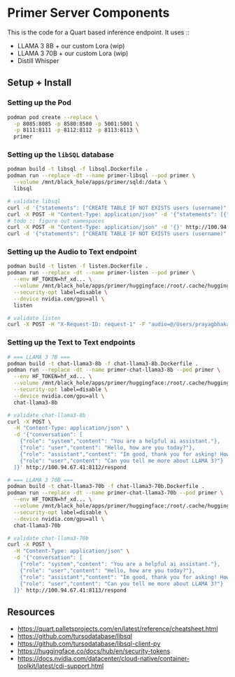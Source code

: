 # Primer Server Components

This is the code for a Quart based inference endpoint. It uses ::
- LLAMA 3 8B + our custom Lora (wip)
- LLAMA 3 70B + our custom Lora (wip)
- Distill Whisper

## Setup + Install

### Setting up the Pod

```bash
podman pod create --replace \
  -p 8085:8085 -p 8580:8580 -p 5001:5001 \
  -p 8111:8111 -p 8112:8112 -p 8113:8113 \
  primer
```

### Setting up the `libSQL` database

```bash
podman build -t libsql -f libsql.Dockerfile .
podman run --replace -dt --name primer-libsql --pod primer \
  --volume /mnt/black_hole/apps/primer/sqld:/data \
  libsql 

# validate libsql
curl -d '{"statements": ["CREATE TABLE IF NOT EXISTS users (username)", "INSERT INTO users VALUES (\"alice\")"]}' http://100.94.67.41:8085
curl -X POST -H "Content-Type: application/json" -d '{"statements": [{"q": "SELECT * FROM users"}]}' http://100.94.67.41:8085
# todo :: figure out namespaces
curl -X POST -H "Content-Type: application/json" -d '{}' http://100.94.67.41:8580/v1/namespaces/NAMESPACE/create 
curl -d '{"statements": ["CREATE TABLE IF NOT EXISTS users (username)", "INSERT INTO users VALUES (\"alice\")"]}' http://NAMESPACE:100.94.67.41:8085
```

### Setting up the Audio to Text endpoint

```bash
podman build -t listen -f listen.Dockerfile .
podman run --replace -dt --name primer-listen --pod primer \
  --env HF_TOKEN=hf_xd... \
  --volume /mnt/black_hole/apps/primer/huggingface:/root/.cache/huggingface \
  --security-opt label=disable \
  --device nvidia.com/gpu=all \
  listen

# validate listen
curl -X POST -H "X-Request-ID: request-1" -F "audio=@/Users/prayagbhakar/Downloads/DIALOGUE.mp3" http://100.94.67.41:8101/transcribe
```

### Setting up the Text to Text endpoints

```bash
# === LLAMA 3 7B ===
podman build -t chat-llama3-8b -f chat-llama3-8b.Dockerfile .
podman run --replace -dt --name primer-chat-llama3-8b --pod primer \
  --env HF_TOKEN=hf_xd... \
  --volume /mnt/black_hole/apps/primer/huggingface:/root/.cache/huggingface \
  --security-opt label=disable \
  --device nvidia.com/gpu=all \
  chat-llama3-8b

# validate chat-llama3-8b
curl -X POST \
  -H "Content-Type: application/json" \
  -d '{"conversation": [
    {"role": "system","content": "You are a helpful ai assistant."},
    {"role": "user","content": "Hello, how are you today?"},
    {"role": "assistant","content": "Im good, thank you for asking! How can I assist you today?"},
    {"role": "user","content": "Can you tell me more about LLAMA 3?"}
  ]}' http://100.94.67.41:8112/respond

# === LLAMA 3 70B ===
podman build -t chat-llama3-70b -f chat-llama3-70b.Dockerfile .
podman run --replace -dt --name primer-chat-llama3-70b --pod primer \
  --env HF_TOKEN=hf_xd... \
  --volume /mnt/black_hole/apps/primer/huggingface:/root/.cache/huggingface \
  --security-opt label=disable \
  --device nvidia.com/gpu=all \
  chat-llama3-70b

# validate chat-llama3-70b
curl -X POST \
  -H "Content-Type: application/json" \
  -d '{"conversation": [
    {"role": "system","content": "You are a helpful ai assistant."},
    {"role": "user","content": "Hello, how are you today?"},
    {"role": "assistant","content": "Im good, thank you for asking! How can I assist you today?"},
    {"role": "user","content": "Can you tell me more about LLAMA 3?"}
  ]}' http://100.94.67.41:8113/respond
```

## Resources
- https://quart.palletsprojects.com/en/latest/reference/cheatsheet.html
- https://github.com/tursodatabase/libsql
- https://github.com/tursodatabase/libsql-client-py
- https://huggingface.co/docs/hub/en/security-tokens
- https://docs.nvidia.com/datacenter/cloud-native/container-toolkit/latest/cdi-support.html

